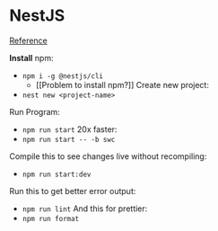 
# NestJS   
[Reference](https://docs.nestjs.com/first-steps)

**Install** npm:
- ```npm i -g @nestjs/cli```
	- [[Problem to install npm?]]
Create new project:
- ```nest new <project-name>```


Run Program:
- ```npm run start```
20x faster:
- ```npm run start -- -b swc```

Compile this to see changes live without recompiling:
- ```npm run start:dev```

Run this to get better error output:
- ```npm run lint```
And this for prettier:
- ```npm run format```




